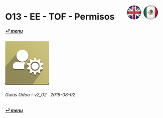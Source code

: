 # O13 - EE - TOF - Permisos &nbsp;&nbsp;&nbsp;&nbsp; [![en-uk](/doc/img/en-uk_flag_button_small.png)](/en-uk/o13/ee/tof/en-uk-o13-ee-tof-timeoff-guides.md) [ ![es-mx](/doc/img/es-mx_flag_button_small.png)](/es-mx/o13/ee/tof/es-mx-o13-ee-tof-timeoff-guides.md)
#### [_&#x23CE; menu_](/es-mx/o13/ee/es-mx-o13-ee-guides-menu.md "Regresar al menúu de EE")  
### ![tof](/doc/img/timeoff.png)

###### Guías Odoo - v2_02 &nbsp; 2019-08-02  
**[_&#x23CE; menu_](/es-mx/o13/ee/es-mx-o13-ee-guides-menu.md)**  
